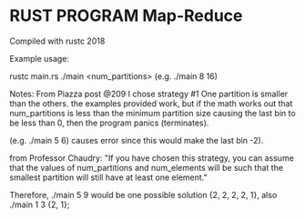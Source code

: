 # RUST PROGRAM Map-Reduce

Compiled with rustc 2018

Example usage:

rustc main.rs
./main <num_partitions> <elements>
(e.g. ./main 8 16)

Notes: From Piazza post @209 I chose strategy #1  One partition is smaller than the others.  the
examples provided work, but if the math works out that num_partitions is less than the minimum 
partition size causing the last bin to be less than 0, then the program panics (terminates).

(e.g. ./main 5 6) causes error since this would make the last bin -2).

from Professor Chaudry:  "If you have chosen this strategy, you can assume that the values of 
num_partitions and num_elements will be such that the smallest partition will still have at least one 
element." 

Therefore, ./main 5 9 would be one possible solution {2, 2, 2, 2, 1}, also ./main 1 3 {2, 1};
